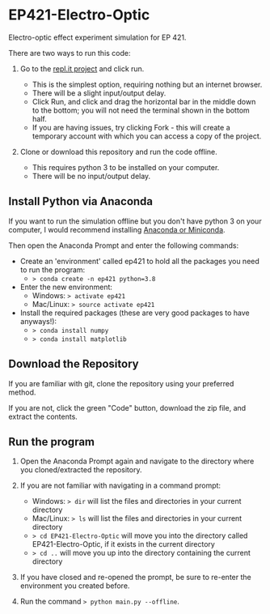 # EP421-Electro-Optic
Electro-optic effect experiment simulation for EP 421.

There are two ways to run this code:
1. Go to the [repl.it project](https://repl.it/@LukasFehr/EP421-Electro-Optic?outputonly=1) and click run.
    * This is the simplest option, requiring nothing but an internet browser.
    * There will be a slight input/output delay.
    * Click Run, and click and drag the horizontal bar in the middle down to the bottom; you will not need the terminal shown in the bottom half.
    * If you are having issues, try clicking Fork - this will create a temporary account with which you can access a copy of the project.
 
2. Clone or download this repository and run the code offline.
    - This requires python 3 to be installed on your computer.
    - There will be no input/output delay.

## Install Python via Anaconda

If you want to run the simulation offline but you don't have python 3 on your computer, I would recommend installing [Anaconda or Miniconda](https://docs.conda.io/projects/conda/en/latest/user-guide/install/).

Then open the Anaconda Prompt and enter the following commands:
 - Create an 'environment' called ep421 to hold all the packages you need to run the program:
     - `> conda create -n ep421 python=3.8`
 - Enter the new environment:
     - Windows: `> activate ep421`
     - Mac/Linux: `> source activate ep421`
 - Install the required packages (these are very good packages to have anyways!):
     - `> conda install numpy`
     - `> conda install matplotlib`

## Download the Repository

If you are familiar with git, clone the repository using your preferred method.

If you are not, click the green "Code" button, download the zip file, and extract the contents.

## Run the program

1. Open the Anaconda Prompt again and navigate to the directory where you cloned/extracted the repository.

2. If you are not familiar with navigating in a command prompt:
    - Windows: `> dir` will list the files and directories in your current directory
    - Mac/Linux: `> ls` will list the files and directories in your current directory
    - `> cd EP421-Electro-Optic` will move you into the directory called EP421-Electro-Optic, if it exists in the current directory
    - `> cd ..` will move you up into the directory containing the current directory

3. If you have closed and re-opened the prompt, be sure to re-enter the environment you created before.

4. Run the command `> python main.py --offline`.

 
